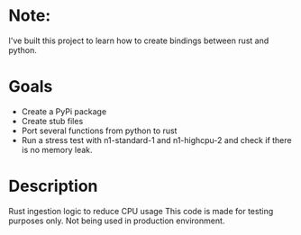 # Note:
I've built this project to learn how to create bindings between rust and python.

# Goals
- Create a PyPi package
- Create stub files
- Port several functions from python to rust
- Run a stress test with n1-standard-1 and n1-highcpu-2 and check if there is no memory leak.

# Description
Rust ingestion logic to reduce CPU usage
This code is made for testing purposes only. Not being used in production environment.
